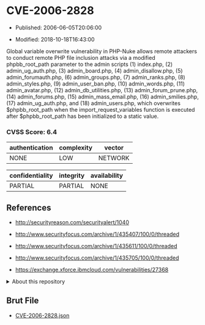 # CVE-2006-2828

- Published: 2006-06-05T20:06:00

- Modified: 2018-10-18T16:43:00

Global variable overwrite vulnerability in PHP-Nuke allows remote attackers to conduct remote PHP file inclusion attacks via a modified phpbb_root_path parameter to the admin scripts (1) index.php, (2) admin_ug_auth.php, (3) admin_board.php, (4) admin_disallow.php, (5) admin_forumauth.php, (6) admin_groups.php, (7) admin_ranks.php, (8) admin_styles.php, (9) admin_user_ban.php, (10) admin_words.php, (11) admin_avatar.php, (12) admin_db_utilities.php, (13) admin_forum_prune.php, (14) admin_forums.php, (15) admin_mass_email.php, (16) admin_smilies.php, (17) admin_ug_auth.php, and (18) admin_users.php, which overwrites $phpbb_root_path when the import_request_variables function is executed after $phpbb_root_path has been initialized to a static value.

### CVSS Score: **6.4**

| authentication | complexity | vector |
| --- | --- | --- |
| NONE | LOW | NETWORK |

| confidentiality | integrity | availability |
| --- | --- | --- |
| PARTIAL | PARTIAL | NONE |

## References

* http://securityreason.com/securityalert/1040

* http://www.securityfocus.com/archive/1/435407/100/0/threaded

* http://www.securityfocus.com/archive/1/435611/100/0/threaded

* http://www.securityfocus.com/archive/1/435705/100/0/threaded

* https://exchange.xforce.ibmcloud.com/vulnerabilities/27368

<details>
<summary>About this repository</summary> 

  This repository is part of the project [Live Hack CVE](https://github.com/Live-Hack-CVE). Main website can be found [www.live-hack.org](https://www.live-hack.org) 
  
  Made by [Sn0wAlice](https://github.com/Sn0wAlice) for the people that care about security and need to have a feed of the latest CVEs. Hope you enjoy it, don't forget to star the repo and follow me on [Twitter](https://twitter.com/Sn0wAlice) and [Github](https://github.com/Sn0wAlice). And that is my [personnal website](https://www.alice-snow.me/)

  - [Home Page](https://github.com/Live-Hack-CVE)
  - [Framework](https://github.com/Live-Hack-CVE/cve-framework)
  - [CVE database](https://github.com/Live-Hack-CVE/full_database)
  - [Changelog](https://github.com/Live-Hack-CVE/Changelog)
</details>

## Brut File

* [CVE-2006-2828.json](https://raw.githubusercontent.com/Live-Hack-CVE/full_database/main/cves/2006/CVE-2006-2828.json)

